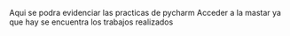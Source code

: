 Aqui se podra evidenciar las practicas de pycharm 
Acceder a la mastar ya que hay se encuentra los trabajos realizados
